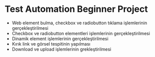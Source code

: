 # Test Automation Beginner Project
 
- Web element bulma, checkbox ve radiobutton tıklama işlemlerinin gerçekleştirilmesi 
- Checkbox ve radiobutton elementleri işlemlerinin gerçekleştirilmesi 
- Dinamik element işlemlerinin gerçekleştirilmesi 
- Kırık link ve görsel tespitinin yapılması 
- Download ve upload işlemlerinin grekleştirilmesi
